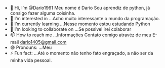 - 👋 Hi, I’m @Dario1961 Meu nome é Dario Sou aprendiz de python, já consigo fazer alguma coisinha.
- 👀 I’m interested in ...Acho muito interessante o mundo da programação.
- 🌱 I’m currently learning ...Nesse momento estou estudando Python
- 💞️ I’m looking to collaborate on ...Se possivel irei colaborar
- 📫 How to reach me ...Informações Contato comigo atravéz de meu E-mail dario1405@gmail.com
- 😄 Pronouns: ...Meu
- ⚡ Fun fact: ...Até o momento não tenho fato engraçado, a não ser da minha vida pessoal.

<!---
Dario1961/Dario1961 is a ✨ special ✨ repository because its `README.md` (this file) appears on your GitHub profile.
You can click the Preview link to take a look at your changes.
---> 
